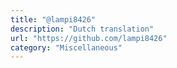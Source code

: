 ```yaml
---
title: "@lampi8426"
description: "Dutch translation"
url: "https://github.com/lampi8426"
category: "Miscellaneous"
---
```

